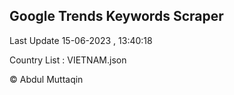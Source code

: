 

## Google Trends Keywords Scraper 
 
Last Update 15-06-2023 , 13:40:18

Country List :
VIETNAM.json



© Abdul Muttaqin 
